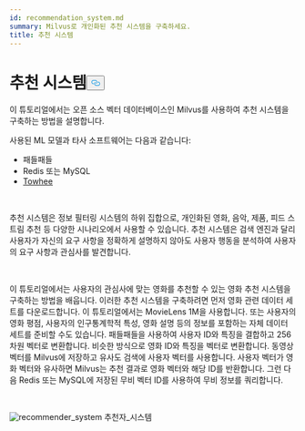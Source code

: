```yaml
---
id: recommendation_system.md
summary: Milvus로 개인화된 추천 시스템을 구축하세요.
title: 추천 시스템
---
```

<h1 id="Recommender-System" class="common-anchor-header">추천 시스템<button data-href="#Recommender-System" class="anchor-icon" translate="no">
      <svg translate="no"
        aria-hidden="true"
        focusable="false"
        height="20"
        version="1.1"
        viewBox="0 0 16 16"
        width="16"
      >
        <path
          fill="#0092E4"
          fill-rule="evenodd"
          d="M4 9h1v1H4c-1.5 0-3-1.69-3-3.5S2.55 3 4 3h4c1.45 0 3 1.69 3 3.5 0 1.41-.91 2.72-2 3.25V8.59c.58-.45 1-1.27 1-2.09C10 5.22 8.98 4 8 4H4c-.98 0-2 1.22-2 2.5S3 9 4 9zm9-3h-1v1h1c1 0 2 1.22 2 2.5S13.98 12 13 12H9c-.98 0-2-1.22-2-2.5 0-.83.42-1.64 1-2.09V6.25c-1.09.53-2 1.84-2 3.25C6 11.31 7.55 13 9 13h4c1.45 0 3-1.69 3-3.5S14.5 6 13 6z"
        ></path>
      </svg>
    </button></h1><p>이 튜토리얼에서는 오픈 소스 벡터 데이터베이스인 Milvus를 사용하여 추천 시스템을 구축하는 방법을 설명합니다.</p>
<p>사용된 ML 모델과 타사 소프트웨어는 다음과 같습니다:</p>
<ul>
<li>패들패들</li>
<li>Redis 또는 MySQL</li>
<li><a href="https://towhee.io/">Towhee</a></li>
</ul>
<p></br></p>
<p>추천 시스템은 정보 필터링 시스템의 하위 집합으로, 개인화된 영화, 음악, 제품, 피드 스트림 추천 등 다양한 시나리오에서 사용할 수 있습니다. 추천 시스템은 검색 엔진과 달리 사용자가 자신의 요구 사항을 정확하게 설명하지 않아도 사용자 행동을 분석하여 사용자의 요구 사항과 관심사를 발견합니다.</p>
<p></br></p>
<p>이 튜토리얼에서는 사용자의 관심사에 맞는 영화를 추천할 수 있는 영화 추천 시스템을 구축하는 방법을 배웁니다. 이러한 추천 시스템을 구축하려면 먼저 영화 관련 데이터 세트를 다운로드합니다. 이 튜토리얼에서는 MovieLens 1M을 사용합니다. 또는 사용자의 영화 평점, 사용자의 인구통계학적 특성, 영화 설명 등의 정보를 포함하는 자체 데이터 세트를 준비할 수도 있습니다. 패들패들을 사용하여 사용자 ID와 특징을 결합하고 256차원 벡터로 변환합니다. 비슷한 방식으로 영화 ID와 특징을 벡터로 변환합니다. 동영상 벡터를 Milvus에 저장하고 유사도 검색에 사용자 벡터를 사용합니다. 사용자 벡터가 영화 벡터와 유사하면 Milvus는 추천 결과로 영화 벡터와 해당 ID를 반환합니다. 그런 다음 Redis 또는 MySQL에 저장된 무비 벡터 ID를 사용하여 무비 정보를 쿼리합니다.</p>
<p></br></p>
<p>
  
   <span class="img-wrapper"> <img translate="no" src="/docs/v2.4.x/assets/recommendation_system.png" alt="recommender_system" class="doc-image" id="recommender_system" />
   </span> <span class="img-wrapper"> <span>추천자_시스템</span> </span></p>
